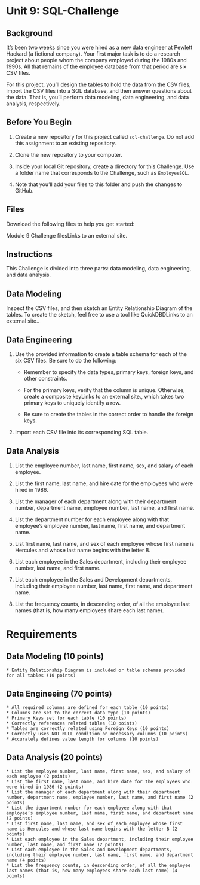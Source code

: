 # Unit 9: SQL-Challenge

## Background

It’s been two weeks since you were hired as a new data engineer at Pewlett Hackard (a fictional company). Your first major task is to do a research project about people whom the company employed during the 1980s and 1990s. All that remains of the employee database from that period are six CSV files.

For this project, you’ll design the tables to hold the data from the CSV files, import the CSV files into a SQL database, and then answer questions about the data. That is, you’ll perform data modeling, data engineering, and data analysis, respectively.

## Before You Begin

1. Create a new repository for this project called `sql-challenge`. Do not add this assignment to an existing repository.

2. Clone the new repository to your computer.

3. Inside your local Git repository, create a directory for this Challenge. Use a folder name that corresponds to the Challenge, such as `EmployeeSQL`.

4. Note that you’ll add your files to this folder and push the changes to GitHub.

## Files

Download the following files to help you get started:

Module 9 Challenge filesLinks to an external site.

## Instructions

This Challenge is divided into three parts: data modeling, data engineering, and data analysis.

## Data Modeling

Inspect the CSV files, and then sketch an Entity Relationship Diagram of the tables. To create the sketch, feel free to use a tool like QuickDBDLinks to an external site..

## Data Engineering

1. Use the provided information to create a table schema for each of the six CSV files. Be sure to do the following:

    * Remember to specify the data types, primary keys, foreign keys, and other constraints.

    * For the primary keys, verify that the column is unique. Otherwise, create a composite keyLinks to an external site., which takes two primary keys to uniquely identify a row.

    * Be sure to create the tables in the correct order to handle the foreign keys.

2. Import each CSV file into its corresponding SQL table.


## Data Analysis

1. List the employee number, last name, first name, sex, and salary of each employee.

2. List the first name, last name, and hire date for the employees who were hired in 1986.

3. List the manager of each department along with their department number, department name, employee number, last name, and first name.

4. List the department number for each employee along with that employee’s employee number, last name, first name, and department name.

5. List first name, last name, and sex of each employee whose first name is Hercules and whose last name begins with the letter B.

6. List each employee in the Sales department, including their employee number, last name, and first name.

7. List each employee in the Sales and Development departments, including their employee number, last name, first name, and department name.

8. List the frequency counts, in descending order, of all the employee last names (that is, how many employees share each last name).

# Requirements

## Data Modeling (10 points)

    * Entity Relationship Diagram is included or table schemas provided for all tables (10 points)

## Data Engineeing (70 points)

    * All required columns are defined for each table (10 points)
    * Columns are set to the correct data type (10 points)
    * Primary Keys set for each table (10 points)
    * Correctly references related tables (10 points)
    * Tables are correctly related using Foreign Keys (10 points)
    * Correctly uses NOT NULL condition on necessary columns (10 points)
    * Accurately defines value length for columns (10 points)

## Data Analysis (20 points)

    * List the employee number, last name, first name, sex, and salary of each employee (2 points)
    * List the first name, last name, and hire date for the employees who were hired in 1986 (2 points)
    * List the manager of each department along with their department number, department name, employee number, last name, and first name (2 points)
    * List the department number for each employee along with that employee’s employee number, last name, first name, and department name (2 points)
    * List first name, last name, and sex of each employee whose first name is Hercules and whose last name begins with the letter B (2 points)
    * List each employee in the Sales department, including their employee number, last name, and first name (2 points)
    * List each employee in the Sales and Development departments, including their employee number, last name, first name, and department name (4 points)
    * List the frequency counts, in descending order, of all the employee last names (that is, how many employees share each last name) (4 points)